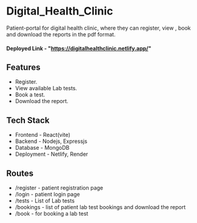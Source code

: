 # Digital_Health_Clinic

 Patient-portal for digital health clinic, where they can register, view , book and download the reports in the pdf format.

 #### Deployed Link - "https://digitalhealthclinic.netlify.app/"

 ## Features
 - Register.
 - View available Lab tests.
 - Book a test.
 - Download the report.

## Tech Stack
- Frontend - React(vite)
- Backend - Nodejs, Expressjs
- Database - MongoDB
- Deployment - Netlify, Render

## Routes
- /register - patient registration page
- /login - patient login page
- /tests - List of Lab tests
- /bookings - list of patient lab test bookings and download the report
- /book - for booking a lab test


